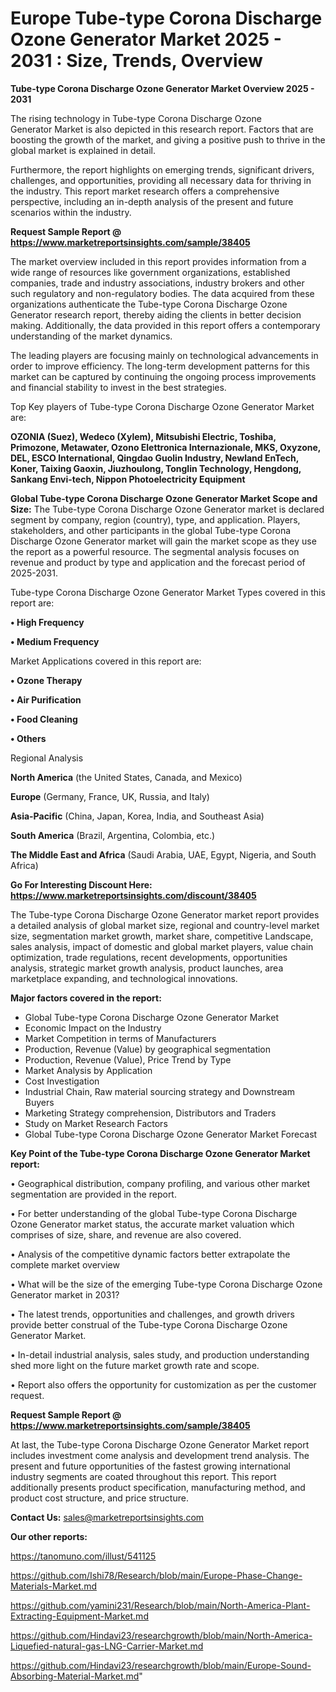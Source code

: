# Europe Tube-type Corona Discharge Ozone Generator Market 2025 - 2031 : Size, Trends, Overview

<Strong> Tube-type Corona Discharge Ozone Generator Market Overview 2025 - 2031</strong>

The rising technology in Tube-type Corona Discharge Ozone Generator Market is also depicted in this research report. Factors that are boosting the growth of the market, and giving a positive push to thrive in the global market is explained in detail.

Furthermore, the report highlights on emerging trends, significant drivers, challenges, and opportunities, providing all necessary data for thriving in the industry. This report market research offers a comprehensive perspective, including an in-depth analysis of the present and future scenarios within the industry.

<strong>Request Sample Report @ <a href=https://www.marketreportsinsights.com/sample/38405>https://www.marketreportsinsights.com/sample/38405</a></strong>

The market overview included in this report provides information from a wide range of resources like government organizations, established companies, trade and industry associations, industry brokers and other such regulatory and non-regulatory bodies. The data acquired from these organizations authenticate the Tube-type Corona Discharge Ozone Generator research report, thereby aiding the clients in better decision making. Additionally, the data provided in this report offers a contemporary understanding of the market dynamics.

The leading players are focusing mainly on technological advancements in order to improve efficiency. The long-term development patterns for this market can be captured by continuing the ongoing process improvements and financial stability to invest in the best strategies.

Top Key players of Tube-type Corona Discharge Ozone Generator Market are:

<strong>OZONIA (Suez), Wedeco (Xylem), Mitsubishi Electric, Toshiba, Primozone, Metawater, Ozono Elettronica Internazionale, MKS, Oxyzone, DEL, ESCO lnternational, Qingdao Guolin Industry, Newland EnTech, Koner, Taixing Gaoxin, Jiuzhoulong, Tonglin Technology, Hengdong, Sankang Envi-tech, Nippon Photoelectricity Equipment</strong>

<strong><b>Global Tube-type Corona Discharge Ozone Generator Market Scope and Size:</b></strong>
The Tube-type Corona Discharge Ozone Generator market is declared segment by company, region (country), type, and application. Players, stakeholders, and other participants in the global Tube-type Corona Discharge Ozone Generator market will gain the market scope as they use the report as a powerful resource. The segmental analysis focuses on revenue and product by type and application and the forecast period of 2025-2031.

Tube-type Corona Discharge Ozone Generator Market Types covered in this report are:

<strong>•  High Frequency

•  Medium Frequency</strong>

Market Applications covered in this report are:

<strong>•  Ozone Therapy

•  Air Purification

•  Food Cleaning

•  Others</strong> 

Regional Analysis

<strong>North America</strong> (the United States, Canada, and Mexico)

<strong>Europe</strong> (Germany, France, UK, Russia, and Italy)

<strong>Asia-Pacific</strong> (China, Japan, Korea, India, and Southeast Asia)

<strong>South America</strong> (Brazil, Argentina, Colombia, etc.)

<strong>The Middle East and Africa</strong> (Saudi Arabia, UAE, Egypt, Nigeria, and South Africa)

<strong>Go For Interesting Discount Here: <a href=https://www.marketreportsinsights.com/discount/38405>https://www.marketreportsinsights.com/discount/38405</a></strong>

The Tube-type Corona Discharge Ozone Generator market report provides a detailed analysis of global market size, regional and country-level market size, segmentation market growth, market share, competitive Landscape, sales analysis, impact of domestic and global market players, value chain optimization, trade regulations, recent developments, opportunities analysis, strategic market growth analysis, product launches, area marketplace expanding, and technological innovations.

<strong><b>Major factors covered in the report:</b></strong>
<ul>
  <li>Global Tube-type Corona Discharge Ozone Generator Market </li>
  <li>Economic Impact on the Industry</li>
  <li>Market Competition in terms of Manufacturers</li>
  <li>Production, Revenue (Value) by geographical segmentation</li>
  <li>Production, Revenue (Value), Price Trend by Type</li>
  <li>Market Analysis by Application</li>
  <li>Cost Investigation</li>
  <li>Industrial Chain, Raw material sourcing strategy and Downstream Buyers</li>
  <li>Marketing Strategy comprehension, Distributors and Traders</li>
  <li>Study on Market Research Factors</li>
  <li>Global Tube-type Corona Discharge Ozone Generator Market Forecast</li>
</ul>

<strong><b>Key Point of the Tube-type Corona Discharge Ozone Generator Market report:</b></strong>

• Geographical distribution, company profiling, and various other market segmentation are provided in the report.

• For better understanding of the global Tube-type Corona Discharge Ozone Generator market status, the accurate market valuation which comprises of size, share, and revenue are also covered.

• Analysis of the competitive dynamic factors better extrapolate the complete market overview

• What will be the size of the emerging Tube-type Corona Discharge Ozone Generator market in 2031?

• The latest trends, opportunities and challenges, and growth drivers provide better construal of the Tube-type Corona Discharge Ozone Generator Market.

• In-detail industrial analysis, sales study, and production understanding shed more light on the future market growth rate and scope.

• Report also offers the opportunity for customization as per the customer request.

<strong>Request Sample Report @ <a href=https://www.marketreportsinsights.com/sample/38405>https://www.marketreportsinsights.com/sample/38405</a></strong>

At last, the Tube-type Corona Discharge Ozone Generator Market report includes investment come analysis and development trend analysis. The present and future opportunities of the fastest growing international industry segments are coated throughout this report. This report additionally presents product specification, manufacturing method, and product cost structure, and price structure.

<strong>Contact Us:</strong>
sales@marketreportsinsights.com

<strong>Our other reports:</strong>

<a href=https://tanomuno.com/illust/541125>https://tanomuno.com/illust/541125</a>

<a href=https://github.com/Ishi78/Research/blob/main/Europe-Phase-Change-Materials-Market.md>https://github.com/Ishi78/Research/blob/main/Europe-Phase-Change-Materials-Market.md</a>

<a href=https://github.com/yamini231/Research/blob/main/North-America-Plant-Extracting-Equipment-Market.md>https://github.com/yamini231/Research/blob/main/North-America-Plant-Extracting-Equipment-Market.md</a>

<a href=https://github.com/Hindavi23/researchgrowth/blob/main/North-America-Liquefied-natural-gas-LNG-Carrier-Market.md>https://github.com/Hindavi23/researchgrowth/blob/main/North-America-Liquefied-natural-gas-LNG-Carrier-Market.md</a>

<a href=https://github.com/Hindavi23/researchgrowth/blob/main/Europe-Sound-Absorbing-Material-Market.md>https://github.com/Hindavi23/researchgrowth/blob/main/Europe-Sound-Absorbing-Material-Market.md</a>"
